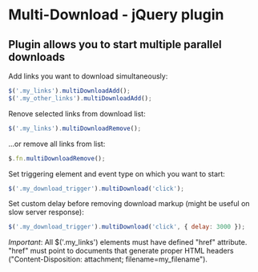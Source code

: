 Multi-Download - jQuery plugin
==============================

Plugin allows you to start multiple parallel downloads
------------------------------------------------------

Add links you want to download simultaneously:

```javascript
$('.my_links').multiDownloadAdd();
$('.my_other_links').multiDownloadAdd();
```

Renove selected links from download list:

```javascript
$('.my_links').multiDownloadRemove();
```

...or remove all links from list:

``` javascript
$.fn.multiDownloadRemove();
```

Set triggering element and event type on which you want to start:

``` javascript
$('.my_download_trigger').multiDownload('click');
```

Set custom delay before removing download markup (might be useful on slow server response):

``` javascript
$('.my_download_trigger').multiDownload('click', { delay: 3000 });
```


_Important_: All $('.my_links') elements must have defined "href" attribute.
"href" must point to documents that generate proper HTML headers ("Content-Disposition: attachment; filename=my_filename").

